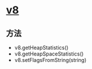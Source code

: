 # [v8](http://nodejs.cn/api/v8.html)

## 方法
- v8.getHeapStatistics()
- v8.getHeapSpaceStatistics()
- v8.setFlagsFromString(string)
